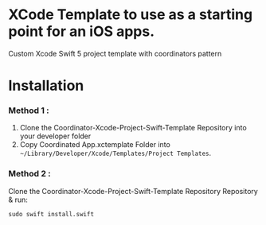 # XCode Template to use as a starting point for an iOS apps.

Custom Xcode Swift 5 project template with coordinators pattern

# Installation
### Method 1 :
1. Clone the Coordinator-Xcode-Project-Swift-Template Repository into your developer folder
2. Copy Coordinated App.xctemplate Folder into `~/Library/Developer/Xcode/Templates/Project Templates`.

### Method 2 :
Clone the Coordinator-Xcode-Project-Swift-Template Repository Repository & run:
```shell
sudo swift install.swift
```
